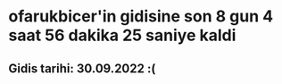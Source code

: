 # ofarukbicer'in gidisine son 8 gun 4 saat 56 dakika 25 saniye kaldi

## Gidis tarihi: 30.09.2022 :(